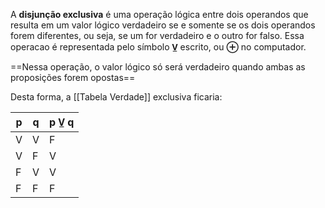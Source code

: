 A **disjunção exclusiva** é uma operação lógica entre dois operandos que resulta em um valor lógico verdadeiro se e somente se os dois operandos forem diferentes, ou seja, se um for verdadeiro e o outro for falso.
Essa operacao é representada pelo símbolo **V̲** escrito, ou **⊕** no computador.

==Nessa operação, o valor lógico só será verdadeiro quando ambas as proposições forem opostas==

Desta forma, a [[Tabela Verdade]] exclusiva ficaria:

| p   | q   | p V̲ q |
| --- | --- | ------ |
| V   | V   | F      |
| V   | F   | V      |
| F   | V   | V      |
| F   | F   | F      |
